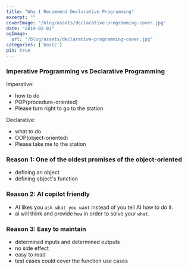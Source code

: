 ```yaml
---
title: "Why I Recommend Declarative Programming"
excerpt: ""
coverImage: "/blog/assets/declarative-programming-cover.jpg"
date: "2019-02-01"
ogImage:
  url: "/blog/assets/declarative-programming-cover.jpg"
categories: ['basic']
pin: true
---
```


### Imperative Programming vs Declarative Programming
Imperative: 
- how to do
- POP(procedure-oriented)
- Please turn right to go to the station

Declarative:
- what to do
- OOP(object-oriented)
- Please take me to the station


### Reason 1: One of the oldest promises of the object-oriented
- defining an object
- defining object's function

### Reason 2: AI copilot friendly
- AI likes you `ask what you want` instead of you tell AI how to do it.
- ai will think and provide `how` in order to solve your `what`.

### Reason 3: Easy to maintain
- determined inputs and determined outputs
- no side effect
- easy to read
- test cases could cover the function use cases